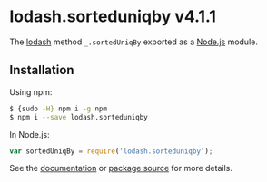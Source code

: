 # lodash.sorteduniqby v4.1.1

The [lodash](https://lodash.com/) method `_.sortedUniqBy` exported as a [Node.js](https://nodejs.org/) module.

## Installation

Using npm:
```bash
$ {sudo -H} npm i -g npm
$ npm i --save lodash.sorteduniqby
```

In Node.js:
```js
var sortedUniqBy = require('lodash.sorteduniqby');
```

See the [documentation](https://lodash.com/docs#sortedUniqBy) or [package source](https://github.com/lodash/lodash/blob/4.1.1-npm-packages/lodash.sorteduniqby) for more details.
